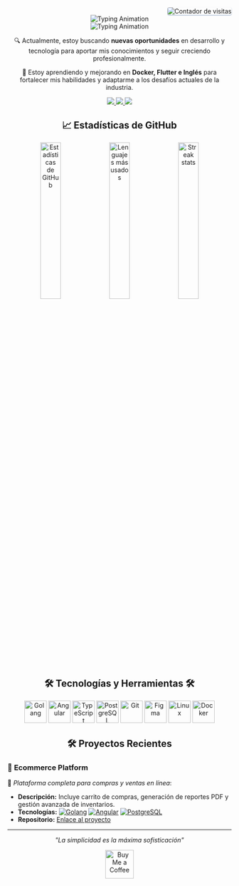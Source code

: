 <!-- <img align="right" src="https://visitor-badge.laobi.icu/badge?page_id=iBri4nWilli4ms.iBri4nWilli4ms"/> -->

<div align="right" style="margin-top: 0;">
  <a href="https://visitor-badge.laobi.icu/badge?page_id=iBri4nWilli4ms.iBri4nWilli4ms" target="_blank" style="text-decoration: none;">
    <img src="https://visitor-badge.laobi.icu/badge?page_id=iBri4nWilli4ms.iBri4nWilli4ms&left_color=#5E81AC&right_color=#88C0D0&left_text=Visitas" 
         alt="Contador de visitas" 
         style="border-radius: 4px; box-shadow: 0px 1px 2px rgba(94, 129, 172, 0.69);" />
  </a>
</div>


<div align="center">
  <img src="https://readme-typing-svg.herokuapp.com?font=Roboto&weight=500&size=30&duration=1500&letterSpacing=2&pause=800&color=88C0D0&center=true&vCenter=true&width=500&lines=I'm+iBri4nWilli4ms;Hi+There!+%F0%9F%91%8B" alt="Typing Animation" />

<br>


  <img src="https://readme-typing-svg.herokuapp.com?font=Julius+Sans+One&weight=400&size=30&duration=1500&pause=800&color=000000&center=true&repeat=false&vCenter=true&multiline=true&width=1200&lines=Apasionado+por+la+tecnología+y+el+desarrollo+de+software." alt="Typing Animation" />


<!-- # ¡Hola, soy iBri4nWilli4ms! 👋   -->

<!-- <div align="justify"> -->
🔍 Actualmente, estoy buscando **nuevas oportunidades** en desarrollo y tecnología para aportar mis conocimientos y seguir creciendo profesionalmente.  

🌱 Estoy aprendiendo y mejorando en **Docker, Flutter e Inglés** para fortalecer mis habilidades y adaptarme a los desafíos actuales de la industria.
<!-- </div> -->
<a href="mailto:bri4nwilli4ms@gmail.com">
  <img src="https://img.shields.io/badge/Gmail-333333?style=for-the-badge&logo=gmail&logoColor=red" />
</a>
<a href="https://linkedin.com/in/your-profile" target="_blank">
  <img src="https://img.shields.io/badge/LinkedIn-0077B5?style=for-the-badge&logo=linkedin&logoColor=white" />
</a>
<a href="https://salesp07.github.io" target="_blank">
  <img src="https://img.shields.io/badge/Portfolio-FF5722?style=for-the-badge&logo=todoist&logoColor=white" />
</a>

## 📈 Estadísticas de GitHub

  <img width=30% src="https://github-readme-stats.vercel.app/api?username=iBri4nWilli4ms&show_icons=true&theme=nord" alt="Estadísticas de GitHub" width="48%">
  <img width=30% src="https://github-readme-stats.vercel.app/api/top-langs/?username=iBri4nWilli4ms&layout=compact&theme=nord" alt="Lenguajes más usados" width="48%">
  <img width=30% src="https://github-readme-streak-stats-salesp07.vercel.app/?user=iBri4nWilli4ms&count_private=true&theme=nord&border_radius=10" alt="Streak stats">

## 🛠️ Tecnologías y Herramientas 🛠️

<div align="center">
<a href="https://go.dev/" target="_blank"><img src="https://cdn.jsdelivr.net/gh/devicons/devicon/icons/go/go-original-wordmark.svg" width="50" alt="Golang"></a> 
  <a href="https://angular.io/" target="_blank"><img src="https://cdn.jsdelivr.net/gh/devicons/devicon/icons/angularjs/angularjs-original.svg" width="50" alt="Angular"></a> 
  <a href="https://www.typescriptlang.org/" target="_blank"><img src="https://cdn.jsdelivr.net/gh/devicons/devicon/icons/typescript/typescript-original.svg" width="50" alt="TypeScript"></a> 
  <a href="https://www.postgresql.org/" target="_blank"><img src="https://cdn.jsdelivr.net/gh/devicons/devicon/icons/postgresql/postgresql-original.svg" width="50" alt="PostgreSQL"></a> 
  <a href="https://git-scm.com/" target="_blank"><img src="https://cdn.jsdelivr.net/gh/devicons/devicon/icons/git/git-original.svg" width="50" alt="Git"></a> 
  <a href="https://www.figma.com/" target="_blank"><img src="https://cdn.jsdelivr.net/gh/devicons/devicon/icons/figma/figma-original.svg" width="50" alt="Figma"></a> 
  <a href="https://www.linux.org/" target="_blank"><img src="https://cdn.jsdelivr.net/gh/devicons/devicon/icons/linux/linux-original.svg" width="50" alt="Linux"></a> 
  <a href="https://www.docker.com/" target="_blank"><img src="https://cdn.jsdelivr.net/gh/devicons/devicon/icons/docker/docker-original.svg" width="50" alt="Docker"></a>
</div>

## 🛠 Proyectos Recientes  
<div align="left">

### 🛒 **Ecommerce Platform**  
🚀 _Plataforma completa para compras y ventas en línea_:  
- **Descripción:** Incluye carrito de compras, generación de reportes PDF y gestión avanzada de inventarios.  
- **Tecnologías:** [![Golang](https://img.shields.io/badge/-blue?logo=go&logoColor=white)](https://golang.org/) [![Angular](https://img.shields.io/badge/-red?logo=angular&logoColor=white)](https://angular.io/) [![PostgreSQL](https://img.shields.io/badge/-336791?logo=postgresql&logoColor=white)](https://www.postgresql.org/)  
- **Repositorio:** [Enlace al proyecto](https://github.com/iBri4nwilli4ms/VENTO)

---
</div>

_"La simplicidad es la máxima sofisticación"_  

<a href="https://www.paypal.com/paypalme/user" target="_blank">
  <img height="64" src="https://storage.ko-fi.com/cdn/kofi1.png?v=3" alt="Buy Me a Coffee">
</a>
</div>
